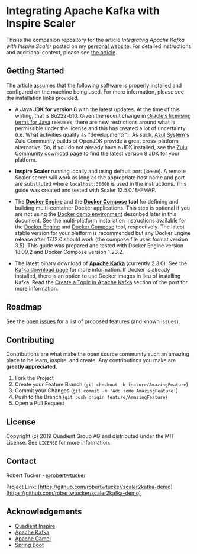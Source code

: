 # Integrating Apache Kafka with Inspire Scaler

This is the companion repository for the article *Integrating Apache Kafka with Inspire Scaler* posted on my [personal website](https://robertwtucker.com). For detailed instructions and additional context, please see [the article](https://robertwtucker.com/posts/kafka2scaler).

## Getting Started

The article assumes that the following software is properly installed and configured on the machine being used. For more information, please see the installation links provided.

* A **Java JDK for version 8** with the latest updates. At the time of this writing, that is 8u222-b10. Given the recent change in [Oracle's licensing terms for Java](https://www.oracle.com/technetwork/java/javase/terms/license/javase-license.html) releases, there are new restrictions around what is permissible under the license and this has created a lot of uncertainty (i.e. What activities qualify as "development?"). As such, [Azul System's](https://www.azul.com) Zulu Community builds of OpenJDK provide a great cross-platform alternative. So, if you do not already have a JDK installed, see the [Zulu Community download page](https://www.azul.com/downloads/zulu-community/) to find the latest version 8 JDK for your platform.

* **Inspire Scaler** running locally and using default port (`30600`). A remote Scaler server will work as long as the appropriate host name and port are substituted where `localhost:30600` is used in the instructions. This guide was created and tested with Scaler 12.5.0.18-FMAP.

* The **[Docker Engine](https://docs.docker.com/)** and the **[Docker Compose](https://docs.docker.com/compose/) tool** for defining and building multi-container Docker applications. This step is optional if you are not using the [Docker demo environment](#using-the-docker-demo-environment) described later in this document. See the multi-platform installation instructions available for the [Docker Engine](https://docs.docker.com/install/) and [Docker Compose](https://docs.docker.com/compose/install/) tool, respectively. The latest stable version for your platform is recommended but any Docker Engine release after 17.12.0 should work (the compose file uses format version 3.5). This guide was prepared and tested with Docker Engine version 18.09.2 and Docker Compose version 1.23.2.

* The latest binary download of **[Apache Kafka](https://kafka.apache.org/)** (currently 2.3.0). See the [Kafka download page](https://kafka.apache.org/downloads) for more information. If Docker is already installed, there is an option to use Docker images in lieu of installing Kafka. Read the [Create a Topic in Apache Kafka](https://robertwtucker.com/posts/kafka2scaler/#create-a-topic-in-apache-kafka) section of the post for more information.

## Roadmap

See the [open issues](https://github.com/robertwtucker/scaler2kafka-demo/issues) for a list of proposed features (and known issues).

## Contributing

Contributions are what make the open source community such an amazing place to be learn, inspire, and create. Any contributions you make are **greatly appreciated**.

1. Fork the Project
2. Create your Feature Branch (`git checkout -b feature/AmazingFeature`)
3. Commit your Changes (`git commit -m 'Add some AmazingFeature'`)
4. Push to the Branch (`git push origin feature/AmazingFeature`)
5. Open a Pull Request

## License
Copyright (c) 2019 Quadient Group AG and distributed under the MIT License. See `LICENSE` for more information.

## Contact
Robert Tucker - [@robertwtucker](https://twitter.com/robertwtucker)

Project Link: [https://github.com/robertwtucker/scaler2kafka-demo](https://github.com/robertwtucker/scaler2kafka-demo)

## Acknowledgements

* [Quadient Inspire](https://www.quadient.com/experience/omnichannel-communications-interactions/inspire-platform)
* [Apache Kafka](https://kafka.apache.org)
* [Apache Camel](https://camel.apache.org)
* [Spring Boot](https://spring.io/projects/spring-boot)
